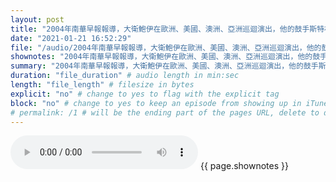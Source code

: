 ```yaml
---
layout: post
title: "2004年南華早報報導，大衛鮑伊在歐洲、美國、澳洲、亞洲巡迴演出，他的鼓手斯特林·坎貝爾說服了鮑伊邀請「法輪功之友」組織、國際特赦組織在鮑伊的演唱會設立聯合宣傳攤位，一些大型橫幅寫著「停止迫害法輪功學員」和「支持對獨裁者江澤民提起的種族滅絕訴訟」。" # quotes allow forbidden characters like the colon
date: "2021-01-21 16:52:29"
file: "/audio/2004年南華早報報導，大衛鮑伊在歐洲、美國、澳洲、亞洲巡迴演出，他的鼓手斯特林·坎貝爾說服了鮑伊邀請「法輪功之友」組織、國際特赦組織在鮑伊的演唱會設立聯合宣傳攤位，一些大型橫幅寫著「停止迫害法輪功學員」和「支持對獨裁者江澤民提起的種族滅絕訴訟」。.mp3"
shownotes: "2004年南華早報報導，大衛鮑伊在歐洲、美國、澳洲、亞洲巡迴演出，他的鼓手斯特林·坎貝爾說服了鮑伊邀請「法輪功之友」組織、國際特赦組織在鮑伊的演唱會設立聯合宣傳攤位，一些大型橫幅寫著「停止迫害法輪功學員」和「支持對獨裁者江澤民提起的種族滅絕訴訟」。"
summary: "2004年南華早報報導，大衛鮑伊在歐洲、美國、澳洲、亞洲巡迴演出，他的鼓手斯特林·坎貝爾說服了鮑伊邀請「法輪功之友」組織、國際特赦組織在鮑伊的演唱會設立聯合宣傳攤位，一些大型橫幅寫著「停止迫害法輪功學員」和「支持對獨裁者江澤民提起的種族滅絕訴訟」。"
duration: "file_duration" # audio length in min:sec
length: "file_length" # filesize in bytes
explicit: "no" # change to yes to flag with the explicit tag
block: "no" # change to yes to keep an episode from showing up in iTunes
# permalink: /1 # will be the ending part of the pages URL, delete to default to the title
---
```


<audio controls>
<source src="{{site.url}}{{site.baseurl}}{{ page.file }}" type="audio/x-mp3">
Your browser does not support the audio element.
</audio>
{{ page.shownotes }}

